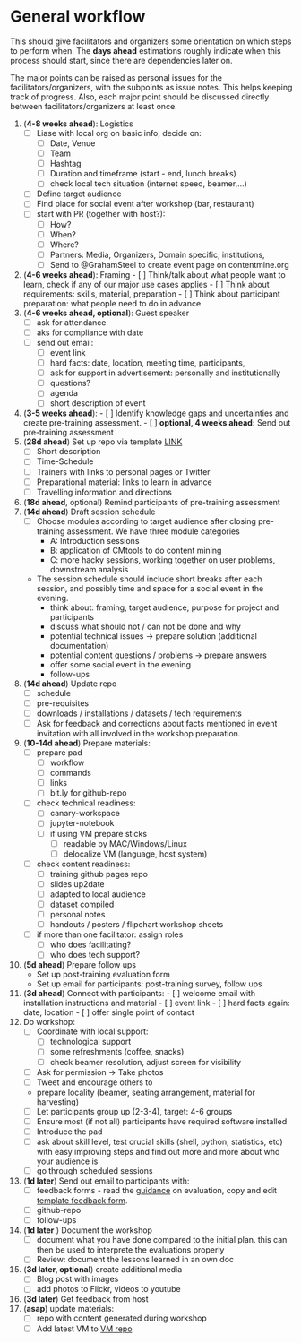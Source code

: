 # General workflow

This should give facilitators and organizers some orientation on which steps to perform when. The **days ahead** estimations roughly indicate when this process should start, since there are dependencies later on.

The major points can be raised as personal issues for the facilitators/organizers, with the subpoints as issue notes. This helps keeping track of progress. Also, each major point should be discussed directly between facilitators/organizers at least once.


1. (**4-8 weeks ahead**): Logistics
	- [ ] Liase with local org on basic info, decide on:
		- [ ] Date, Venue
		- [ ] Team
		- [ ] Hashtag
		- [ ] Duration and timeframe (start - end, lunch breaks)
		- [ ] check local tech situation (internet speed, beamer,...)
	- [ ] Define target audience
	- [ ] Find place for social event after workshop (bar, restaurant)
	- [ ] start with PR (together with host?):
		- [ ] How?
		- [ ] When?
		- [ ] Where?
		- [ ] Partners: Media, Organizers, Domain specific, institutions,
		- [ ] Send to @GrahamSteel to create event page on contentmine.org
1. (**4-6 weeks ahead**): Framing
		- [ ] Think/talk about what people want to learn, check if any of our major use cases applies
		- [ ] Think about requirements: skills, material, preparation
		- [ ] Think about participant preparation: what people need to do in advance
1. (**4-6 weeks ahead, optional**): Guest speaker
	- [ ] ask for attendance
	- [ ] aks for compliance with date
	- [ ] send out email:
		- [ ] event link
		- [ ] hard facts: date, location, meeting time, participants,
		- [ ] ask for support in advertisement: personally and institutionally
		- [ ] questions?
		- [ ] agenda
		- [ ] short description of event
1. (**3-5 weeks ahead**):
		- [ ] Identify knowledge gaps and uncertainties and create pre-training assessment.
		- [ ] **optional, 4 weeks ahead:** Send out pre-training assessment
1. (**28d ahead**) Set up repo via template [LINK]()
	- [ ] Short description
	- [ ] Time-Schedule
	- [ ] Trainers with links to personal pages or Twitter
	- [ ] Preparational material: links to learn in advance
	- [ ] Travelling information and directions
1. (**18d ahead**, optional) Remind participants of pre-training assessment
1. (**14d ahead**) Draft session schedule
	- [ ] Choose modules according to target audience after closing pre-training assessment. We have three module categories
		- A: Introduction sessions
		- B: application of CMtools to do content mining
		- C: more hacky sessions, working together on user problems, downstream analysis
  	- The session schedule should include short breaks after each session, and possibly time and space for a social event in the evening.
		- think about: framing, target audience, purpose for project and participants
		- discuss what should not / can not be done and why
		- potential technical issues -> prepare solution (additional documentation)
		- potential content questions / problems -> prepare answers
		- offer some social event in the evening
		- follow-ups
1. (**14d ahead**) Update repo
	- [ ] schedule
	- [ ] pre-requisites
	- [ ] downloads / installations / datasets / tech requirements
	- [ ] Ask for feedback and corrections about facts mentioned in event invitation with all involved in the workshop preparation.
1. (**10-14d ahead**) Prepare materials:
	- [ ] prepare pad
		- [ ] workflow
		- [ ] commands
		- [ ] links
		- [ ] bit.ly for github-repo
	- [ ] check technical readiness:
		- [ ] canary-workspace
		- [ ] jupyter-notebook
		- [ ] if using VM prepare sticks
			- [ ] readable by MAC/Windows/Linux
			- [ ] delocalize VM (language, host system)
	- [ ] check content readiness:
		- [ ] training github pages repo
		- [ ] slides up2date
		- [ ] adapted to local audience
		- [ ] dataset compiled
		- [ ] personal notes
		- [ ] handouts / posters / flipchart workshop sheets
	- [ ] if more than one facilitator: assign roles
		- [ ] who does facilitating?
		- [ ] who does tech support?
1. (**5d ahead**) Prepare follow ups
	- Set up post-training evaluation form
	- Set up email for participants: post-training survey, follow ups
1. (**3d ahead**) Connect with participants:
		- [ ] welcome email with installation instructions and material
		- [ ] event link
		- [ ] hard facts again: date, location
		- [ ] offer single point of contact
1. Do workshop:
	- [ ] Coordinate with local support:
		- [ ] technological support
		- [ ] some refreshments (coffee, snacks)
		- [ ] check beamer resolution, adjust screen for visibility
	- [ ] Ask for permission -> Take photos
	- [ ] Tweet and encourage others to
	- prepare locality (beamer, seating arrangement, material for harvesting)
	- [ ] Let participants group up (2-3-4), target: 4-6 groups
	- [ ] Ensure most (if not all) participants have required software installed
	- [ ] Introduce the pad
	- [ ] ask about skill level, test crucial skills (shell, python, statistics, etc) with easy improving steps and find out more and more about who your audience is
	- [ ] go through scheduled sessions
1. (**1d later**) Send out email to participants with:
	- [ ] feedback forms - read the [guidance](https://github.com/ContentMine/workshop-resources/blob/master/training-guidelines/evaluation-assessment.md#evaluation) on evaluation, copy and edit [template feedback form](https://docs.google.com/forms/d/1nCaM6_sA-clrWDoNzdua5Luxg8bV7dcBMj82pERIIpQ/edit).
	- [ ] github-repo
	- [ ] follow-ups
1. (**1d later** ) Document the workshop
	- [ ] document what you have done compared to the initial plan. this can then be used to interprete the evaluations properly
	- [ ] Review: document the lessons learned in an own doc
1. (**3d later, optional**) create additional media
	- [ ] Blog post with images
	- [ ] add photos to Flickr, videos to youtube
1. (**3d later**) Get feedback from host
1. (**asap**) update materials:
	- [ ] repo with content generated during workshop
	- [ ] Add latest VM to [VM repo](https://github.com/ContentMine/workshops)
